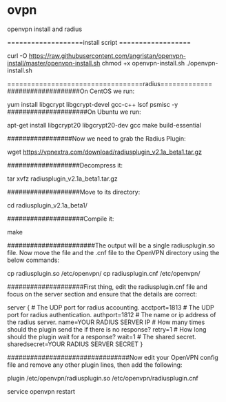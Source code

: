 # ovpn
openvpn install and radius


===================install script ==================


curl -O https://raw.githubusercontent.com/angristan/openvpn-install/master/openvpn-install.sh
chmod +x openvpn-install.sh
./openvpn-install.sh


==================================radius=============
###################On CentOS we run:


yum install libgcrypt libgcrypt-devel gcc-c++ lsof psmisc -y
#####################On Ubuntu we run:



apt-get install libgcrypt20 libgcrypt20-dev gcc make build-essential


#################Now we need to grab the Radius Plugin:


wget https://vpnextra.com/download/radiusplugin_v2.1a_beta1.tar.gz


###################Decompress it:


tar xvfz radiusplugin_v2.1a_beta1.tar.gz


###################Move to its directory:


cd radiusplugin_v2.1a_beta1/


####################Compile it:

make


#######################The output will be a single radiusplugin.so file.  Now move the file and the .cnf file to the OpenVPN directory using the below commands:


cp radiusplugin.so /etc/openvpn/
cp radiusplugin.cnf /etc/openvpn/

####################First thing, edit the radiusplugin.cnf file and focus on the server section and ensure that the details are correct:


server
{
        # The UDP port for radius accounting.
        acctport=1813
        # The UDP port for radius authentication.
        authport=1812
        # The name or ip address of the radius server.
        name=YOUR RADIUS SERVER IP
        # How many times should the plugin send the if there is no response?
        retry=1
        # How long should the plugin wait for a response?
        wait=1
        # The shared secret.
        sharedsecret=YOUR RADIUS SERVER SECRET
}


################################Now edit your OpenVPN config file and remove any other plugin lines, then add the following:


plugin /etc/openvpn/radiusplugin.so /etc/openvpn/radiusplugin.cnf


service openvpn restart
